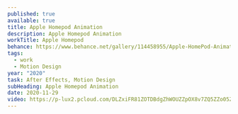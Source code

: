 ```yaml
---
published: true
available: true
title: Apple Homepod Animation
description: Apple Homepod Animation
workTitle: Apple Homepod
behance: https://www.behance.net/gallery/114458955/Apple-HomePod-Animation-%28Motion-Design%29
tags:
  - work
  - Motion Design
year: "2020"
task: After Effects, Motion Design
subHeading: Apple Homepod Animation
date: 2020-11-29
video: https://p-lux2.pcloud.com/DLZxiFR81ZOTDBdgZhWOUZZpOX8v7ZQ5ZZo05ZZMoW0Z0FZmHZZs1eI3U8CqJzrVLIpqIqkAQyQs24V/FINAL_EXPORT.mp4
---
```

